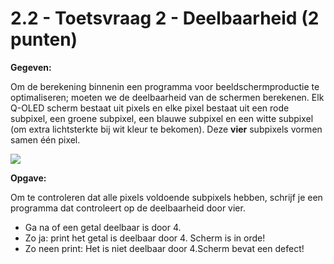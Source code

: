 # 2.2 - Toetsvraag 2 - Deelbaarheid (2 punten)

**Gegeven:** 

Om de berekening binnenin een programma voor beeldschermproductie te optimaliseren; moeten we de deelbaarheid van de schermen berekenen. Elk Q-OLED scherm bestaat uit pixels en elke pixel bestaat uit een rode subpixel, een groene subpixel, een blauwe subpixel en een witte subpixel (om extra lichtsterkte bij wit kleur te bekomen). Deze **vier** subpixels vormen samen één pixel. 


<img src="https://www.displaymate.com/iPhone_12Pro_Diamond_Sub-Pixels_1P.jpg"/>

**Opgave:** 

Om te controleren dat alle pixels voldoende subpixels hebben, schrijf je een programma dat controleert op de deelbaarheid door vier. 

* Ga na of een getal deelbaar is door 4. 
* Zo ja: print het getal is deelbaar door 4. Scherm is in orde!
* Zo neen print: Het is niet deelbaar door 4.Scherm bevat een defect! 

